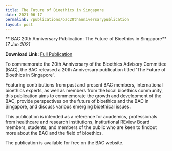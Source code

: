 ```yaml
---
title: The Future of Bioethics in Singapore
date: 2021-06-17
permalink: /publications/bac20thanniversarypublication
layout: post
---
```

** BAC 20th Anniversary Publication: The Future of Bioethics in Singapore**  
*17 Jun 2021*

**Download Link:** [Full Publication](go.gov.sg)

To commemorate the 20th Anniversary of the Bioethics Advisory Committee (BAC), the BAC released a 20th Anniversary publication titled 'The Future of Bioethics in Singapore'. 

Featuring contributions from past and present BAC members, international bioethics experts, as well as members from the local bioethics community, this publication aims to commemorate the growth and development of the BAC, provide perspectives on the future of bioethics and the BAC in Singapore, and discuss various emerging bioethical issues.

This publication is intended as a reference for academics, professionals from healthcare and research institutions, Institutional REview Board members, students, and members of the public who are keen to findout more about the BAC and the field of bioethics.

The publication is available for free on the BAC website. 